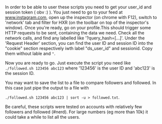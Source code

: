 In order to be able to user these scripts you need to get your user_id and session token ( obv :) ).
You just need to go to your  feed at www.instagram.com, open up the inspector (on chrome with F12),
switch to 'network' tab and filter for HXR (on the toolbar on top of the inspector's window).
Once you're ready, go on your profile.This should trigger some HTTP requests to be sent, containing the data we need.
Check all the network calls, and find any labelled like '?query_hash=[...]'.
Under the 'Request Header' section, you can find the user ID and session ID into the "cookie" section
respectively iwth label "ds_user_id" and sessionid. Copy them without lable and `"`.

Now you are ready to go. Just execute the script you need like
`./followed.sh 123456 abc123` where '123456' is the user ID and 'abc123' is the session ID.

You may want to save the list to a file to compare followers and followed.
In this case just pipe the output to a file with

`./followed.sh 123456 abc123 | sort -u > followed.txt`.


Be careful, these scripts were tested on accounts with relatively few followers and followed (#nerd).
For large numbers (eg more than 10k) it could take a while to list all the users.